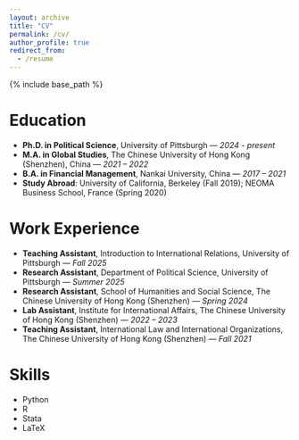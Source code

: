 ```yaml
---
layout: archive
title: "CV"
permalink: /cv/
author_profile: true
redirect_from:
  - /resume
---
```


{% include base_path %}

# Education
- **Ph.D. in Political Science**, University of Pittsburgh — *2024 - present*  
- **M.A. in Global Studies**, The Chinese University of Hong Kong (Shenzhen), China — *2021 – 2022*  
- **B.A. in Financial Management**, Nankai University, China — *2017 – 2021*  
- **Study Abroad**: University of California, Berkeley (Fall 2019); NEOMA Business School, France (Spring 2020)  

# Work Experience
- **Teaching Assistant**, Introduction to International Relations, University of Pittsburgh — *Fall 2025*  
- **Research Assistant**, Department of Political Science, University of Pittsburgh — *Summer 2025*  
- **Research Assistant**, School of Humanities and Social Science, The Chinese University of Hong Kong (Shenzhen) — *Spring 2024*  
- **Lab Assistant**, Institute for International Affairs, The Chinese University of Hong Kong (Shenzhen) — *2022 – 2023*  
- **Teaching Assistant**, International Law and International Organizations, The Chinese University of Hong Kong (Shenzhen) — *Fall 2021*  

# Skills
- Python  
- R  
- Stata  
- LaTeX  
